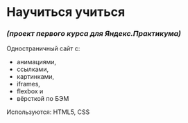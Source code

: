 # Научиться учиться
### *(проект первого курса для Яндекс.Практикума)*
Одностраничный сайт с:
* анимациями,
* ссылками,
* картинками,
* iframes,
* flexbox и
* вёрсткой по БЭМ

Используются: HTML5, CSS
